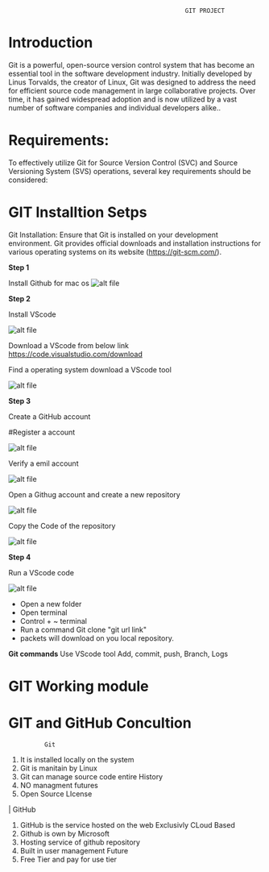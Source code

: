                                                      GIT PROJECT

# Introduction
   Git is a powerful, open-source version control system that has become an essential tool in the software development industry. Initially developed by Linus Torvalds, the creator of Linux, Git was designed to address the need for efficient source code management in large collaborative projects. Over time, it has gained widespread adoption and is now utilized by a vast number of software companies and individual developers alike..
# Requirements:
   To effectively utilize Git for Source Version Control (SVC) and Source Versioning System (SVS) operations, several key requirements should be considered:

# GIT Installtion Setps

Git Installation: Ensure that Git is installed on your development environment. Git provides official downloads and installation instructions for various operating systems on its website (https://git-scm.com/).

**Step 1**

  Install Github for mac os
  ![alt file](Images/GitforMacos.png)

**Step 2**

  Install VScode
  
  ![alt file](Images/app-icon.png)

  Download a VScode from below link
  https://code.visualstudio.com/download

  Find a operating system download a VScode tool
  
  ![alt file](Images/VS%20code.png)


**Step 3**

  Create a GitHub account 

  #Register a account
  
  ![alt file](Images/Git%20account.png)
 
  Verify a emil account

  ![alt file](Images/Verification.png)

  Open a Githug account and create a new repository

  ![alt file](Images/Firstrepository.png)

  Copy the Code of the repository 

   ![alt file](Images/copycopy.png)

  
**Step 4**

  Run a VScode code 

  ![alt file](Images/VS.png)

  * Open a new folder
  * Open terminal
  * Control + ~ terminal 
  * Run a command Git clone "git url link"
  * packets will download on you local repository.

**Git commands**
  Use VScode tool Add, commit, push, Branch, Logs 

# GIT Working module


# GIT and GitHub Concultion
                                 
              Git                           
1) It is installed locally on the system 
2) Git is manitain by Linux
3) Git can manage source code entire History  
4) NO managment futures                 
5) Open Source LIcense 

|            GitHub
1) GitHub is the service hosted on the web Exclusivly CLoud Based
2) Github is own by Microsoft
3) Hosting service of github repository
4) Built in user management Future
5) Free Tier and pay for use tier